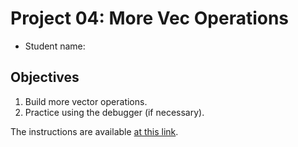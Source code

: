 # Project 04: More Vec Operations

* Student name:

## Objectives

1. Build more vector operations.
2. Practice using the debugger (if necessary).

The instructions are available [at this link](https://ericaraujo.com/25fa-cs112/proj04).